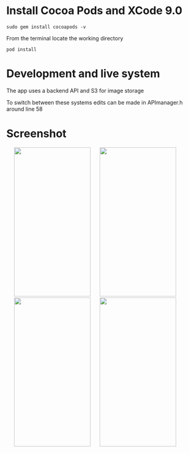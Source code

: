 # Install Cocoa Pods and XCode 9.0 
    sudo gem install cocoapods -v

From the terminal locate the working directory

    pod install


# Development and live system

The app uses a backend API and S3 for image storage

To switch between these systems edits can be made in APImanager.h around line 58


# Screenshot

<div style="display:inline-block">
<img src="https://firebasestorage.googleapis.com/v0/b/testpro-1f6d3.appspot.com/o/pepperjelly3.png?alt=media&token=40b29fbf-3d26-4f7a-8ac9-a99c0b8c9ec2" width="200" height="390" style="margin-left:20px" />
<img src="https://firebasestorage.googleapis.com/v0/b/testpro-1f6d3.appspot.com/o/pepperjelly1.png?alt=media&token=98c7d649-5ff1-4644-b5a0-ae47feb4a08a" width="200" height="390" style="margin-left:20px"/>
<img src="https://firebasestorage.googleapis.com/v0/b/testpro-1f6d3.appspot.com/o/pepperjelly5.png?alt=media&token=59c5b8c3-a825-474f-9cae-446abf35c220" width="200" height="390" style="margin-left:20px"/>
<img src="https://firebasestorage.googleapis.com/v0/b/testpro-1f6d3.appspot.com/o/pepperjelly2.png?alt=media&token=5767d73e-4168-47d5-97d7-2f30e8debeba" width="200" height="390" style="margin-left:20px" />

</div>


